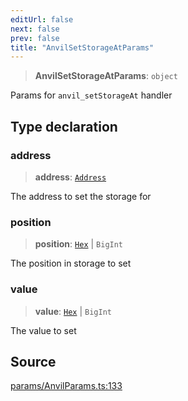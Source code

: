 ```yaml
---
editUrl: false
next: false
prev: false
title: "AnvilSetStorageAtParams"
---
```


> **AnvilSetStorageAtParams**: `object`

Params for `anvil_setStorageAt` handler

## Type declaration

### address

> **address**: [`Address`](/reference/tevm/actions-types/type-aliases/address/)

The address to set the storage for

### position

> **position**: [`Hex`](/reference/tevm/actions-types/type-aliases/hex/) \| `BigInt`

The position in storage to set

### value

> **value**: [`Hex`](/reference/tevm/actions-types/type-aliases/hex/) \| `BigInt`

The value to set

## Source

[params/AnvilParams.ts:133](https://github.com/evmts/tevm-monorepo/blob/main/packages/actions-types/src/params/AnvilParams.ts#L133)
